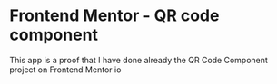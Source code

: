 # Frontend Mentor - QR code component

This app is a proof that I have done already the QR Code Component project on Frontend Mentor io